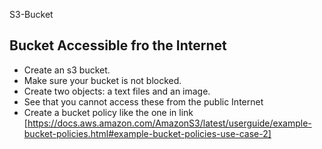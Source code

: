 S3-Bucket

## Bucket Accessible fro the Internet
* Create an s3 bucket.
* Make sure your bucket is not blocked.
* Create two objects: a text files and an image.
* See that you cannot access these from the public Internet
* Create a bucket policy like the one in link [https://docs.aws.amazon.com/AmazonS3/latest/userguide/example-bucket-policies.html#example-bucket-policies-use-case-2]

